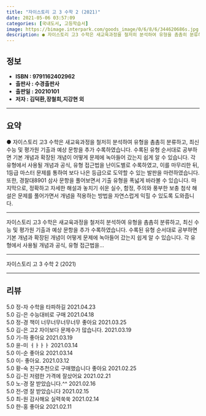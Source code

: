 ```yaml
---
title: "자이스토리 고 3 수학 2 (2021)"
date: 2021-05-06 03:57:09
categories: [국내도서, 고등학습서]
image: https://bimage.interpark.com/goods_image/0/6/8/6/344620686s.jpg
description: ● 자이스토리 고3 수학은 새교육과정을 철저히 분석하여 유형을 촘촘히 분류하고, 최신 수능 및 평가원 기출과 예상 문항을 추가 수록하였습니다. 수록된 유형 순서대로 공부하면 기본 개념과 확장된 개념이 어떻게 문제에 녹아들어 갔는지 쉽게 알 수 있습니다. 각 유형에서 사용될 개념과 공식
---
```


## **정보**

- **ISBN : 9791162402962**
- **출판사 : 수경출판사**
- **출판일 : 20210101**
- **저자 : 김덕환,장철희,지강현 외**

------



## **요약**

●  자이스토리 고3 수학은 새교육과정을 철저히 분석하여 유형을 촘촘히 분류하고, 최신 수능 및 평가원 기출과 예상 문항을 추가 수록하였습니다. 수록된 유형 순서대로 공부하면 기본 개념과 확장된 개념이 어떻게 문제에 녹아들어 갔는지 쉽게 알 수 있습니다. 각 유형에서 사용될 개념과 공식, 유형 접근법을 난이도별로 수록하였고, 이를 마무리한 뒤, 1등급 마스터 문제를 통하여 보다 나은 등급으로 도약할 수 있는 발판을 마련하였습니다. 또한, 경찰대8901 삼사 문항을 풀어보면서 기출 유형을 폭넓게 바라볼 수 있습니다.  마지막으로, 정확하고 자세한 해설과 놓치기 쉬운 실수, 함정, 주의와 풍부한 보충 첨삭 해설은 문제를 풀어가면서 개념을 적용하는 방법을 자연스럽게 익힐 수 있도록 도와줍니다.

------

자이스토리 고3 수학은 새교육과정을 철저히 분석하여 유형을 촘촘히 분류하고, 최신 수능 및 평가원 기출과 예상 문항을 추가 수록하였습니다. 수록된 유형 순서대로 공부하면 기본 개념과 확장된 개념이 어떻게 문제에 녹아들어 갔는지 쉽게 알 수 있습니다.
각 유형에서 사용될 개념과 공식, 유형 접근법을... 

------


자이스토리 고 3 수학 2 (2021) 

------


## **리뷰** 

5.0 정-자 수학을 타파하길 2021.04.23 <br/>5.0 김-은 수능대비로 구매 2021.04.18 <br/>5.0 정-경 책이 너무너무너무너무 좋아요 2021.03.25 <br/>5.0 김-은 고2 자이보다 문제수가 많습니다. 2021.03.19 <br/>5.0 기-하 좋아요 2021.03.19 <br/>5.0 윤-미 ㅓㅏㅏㅏ 2021.03.14 <br/>5.0 이-순 좋아요 2021.03.14 <br/>5.0 이- 좋아요. 2021.03.12 <br/>5.0 황-숙 친구추천으로 구매했습니다 좋아요 2021.02.25 <br/>5.0 김-진 저렴한 가격에 잘샀어요 2021.02.21 <br/>5.0 노-경 잘 받았습니다.^^ 2021.02.16 <br/>5.0 전-영 잘 받았습니다 2021.02.15 <br/>5.0 최-원 감사해요
실력쑥쑥 2021.02.14 <br/>5.0 한-홍 좋아요 2021.02.11 <br/>